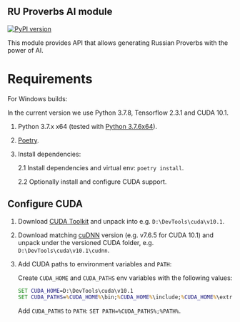 RU Proverbs AI module
-------
[![PyPI version](https://badge.fury.io/py/ru-proverbs.svg)](https://badge.fury.io/py/ru-proverbs)

This module provides API that allows generating Russian Proverbs with the power of AI.

# Requirements

For Windows builds:

In the current version we use Python 3.7.8, Tensorflow 2.3.1 and CUDA 10.1.

1. Python 3.7.x x64 (tested with [Python 3.7.6x64][python]).

2. [Poetry][poetry].

3. Install dependencies:

   2.1 Install dependencies and virtual env: `poetry install`.

   2.2 Optionally install and configure CUDA support.

## Configure CUDA

1. Download [CUDA Toolkit][cuda-toolkit] and unpack into e.g. `D:\DevTools\cuda\v10.1`.

2. Download matching [cuDNN][cuDNN] version (e.g. v7.6.5 for CUDA 10.1) and unpack under the
   versioned CUDA folder, e.g. `D:\DevTools\cuda\v10.1\cudnn`.

3. Add CUDA paths to environment variables and `PATH`:

   Create `CUDA_HOME` and `CUDA_PATHS` env variables with the following values:
    ```cmd
    SET CUDA_HOME=D:\DevTools\cuda\v10.1
    SET CUDA_PATHS=%CUDA_HOME%\bin;%CUDA_HOME%\include;%CUDA_HOME%\extras;%CUDA_HOME%\libnvvp;%CUDA_HOME%\cudnn\bin;
    ```

   Add `CUDA_PATHS` to `PATH`: `SET PATH=%CUDA_PATHS%;%PATH%`.

[python]: https://www.python.org/downloads/release/python-376/

[poetry]: https://python-poetry.org/

[tensorflow]: https://www.tensorflow.org/install/pip

[cuda-toolkit]: https://developer.nvidia.com/cuda-10.1-download-archive-update2?target_os=Windows&target_arch=x86_64&target_version=10&target_type=exelocal

[cuDNN]: https://developer.nvidia.com/rdp/cudnn-download
